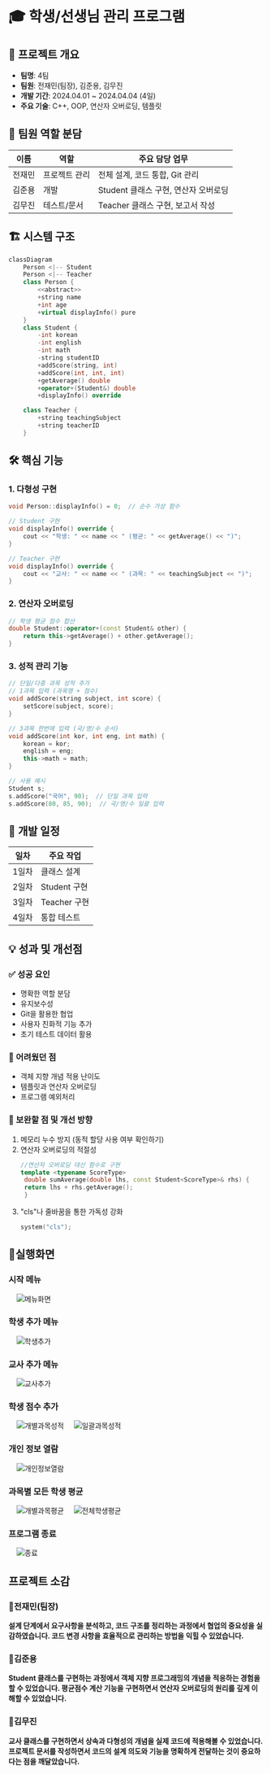 
# 🎓 학생/선생님 관리 프로그램

## 📌 프로젝트 개요
- **팀명**: 4팀  
- **팀원**: 전재민(팀장), 김준용, 김무진  
- **개발 기간**: 2024.04.01 ~ 2024.04.04 (4일)  
- **주요 기술**: C++, OOP, 연산자 오버로딩, 템플릿  

## 👥 팀원 역할 분담
| 이름 | 역할 | 주요 담당 업무 |
|------|-----|---------------|
| 전재민 | 프로젝트 관리 | 전체 설계, 코드 통합, Git 관리 |
| 김준용 | 개발 | Student 클래스 구현, 연산자 오버로딩 |
| 김무진 | 테스트/문서 | Teacher 클래스 구현, 보고서 작성 |

## 🏗️ 시스템 구조
```cpp
classDiagram
    Person <|-- Student
    Person <|-- Teacher
    class Person {
        <<abstract>>
        +string name
        +int age
        +virtual displayInfo() pure
    }
    class Student {
        -int korean
        -int english
        -int math
        -string studentID
        +addScore(string, int)
        +addScore(int, int, int)
        +getAverage() double
        +operator+(Student&) double
        +displayInfo() override

    class Teacher {
        +string teachingSubject
        +string teacherID
    }
```

## 🛠️ 핵심 기능
### 1. 다형성 구현
```cpp
void Person::displayInfo() = 0;  // 순수 가상 함수

// Student 구현
void displayInfo() override {
    cout << "학생: " << name << " (평균: " << getAverage() << ")";
}

// Teacher 구현
void displayInfo() override {
    cout << "교사: " << name << " (과목: " << teachingSubject << ")";
}
```

### 2. 연산자 오버로딩
```cpp
// 학생 평균 점수 합산
double Student::operator+(const Student& other) {
    return this->getAverage() + other.getAverage();
}
```

### 3. 성적 관리 기능
```cpp
// 단일/다중 과목 성적 추가
// 1과목 입력 (과목명 + 점수)
void addScore(string subject, int score) {
    setScore(subject, score);
}

// 3과목 한번에 입력 (국/영/수 순서)
void addScore(int kor, int eng, int math) {
    korean = kor;
    english = eng;
    this->math = math;
}

// 사용 예시
Student s;
s.addScore("국어", 90);  // 단일 과목 입력
s.addScore(80, 85, 90);  // 국/영/수 일괄 입력
```

## 📅 개발 일정
| 일차 | 주요 작업 |
|------|----------|
| 1일차 | 클래스 설계 |
| 2일차 | Student 구현 |
| 3일차 | Teacher 구현 |
| 4일차 | 통합 테스트 |

## 💡 성과 및 개선점
### ✅ 성공 요인
- 명확한 역할 분담
- 유지보수성
- Git을 활용한 협업
- 사용자 친화적 기능 추가
- 초기 테스트 데이터 활용

### 🔧 어려웠던 점
- 객체 지향 개념 적용 난이도
- 템플릿과 연산자 오버로딩
- 프로그램 예외처리

### 📌 보완할 점 및 개선 방향
1. 메모리 누수 방지 (동적 할당 사용 여부 확인하기)
2. 연산자 오버로딩의 적절성
   ```cpp
   //연산자 오버로딩 대신 함수로 구현
   template <typename ScoreType>
    double sumAverage(double lhs, const Student<ScoreType>& rhs) {
    return lhs + rhs.getAverage();
    }

   ```
3. "cls"나 줄바꿈을 통한 가독성 강화
   ```cpp
   system("cls");
   ```

## 📄실행화면
### 시작 메뉴

&nbsp;&nbsp;&nbsp;&nbsp;![메뉴화면](https://github.com/andonguniversty/c-1-/blob/main/image/%EB%A9%94%EB%89%B4%ED%99%94%EB%A9%B4.PNG)

### 학생 추가 메뉴

&nbsp;&nbsp;&nbsp;&nbsp;![학생추가](https://github.com/andonguniversty/c-1-/blob/main/image/%EA%B8%B0%EB%8A%A51.PNG)

### 교사 추가 메뉴

&nbsp;&nbsp;&nbsp;&nbsp;![교사추가](https://github.com/andonguniversty/c-1-/blob/main/image/%EA%B8%B0%EB%8A%A52.PNG)

### 학생 점수 추가

&nbsp;&nbsp;&nbsp;&nbsp;![개별과목성적](https://github.com/andonguniversty/c-1-/blob/main/image/%EA%B8%B0%EB%8A%A53_1.PNG)
&nbsp;&nbsp;&nbsp;&nbsp;![일괄과목성적](https://github.com/andonguniversty/c-1-/blob/main/image/%EA%B8%B0%EB%8A%A53_2.PNG)

### 개인 정보 열람

&nbsp;&nbsp;&nbsp;&nbsp;![개인정보열람](https://github.com/andonguniversty/c-1-/blob/main/image/%EA%B8%B0%EB%8A%A54.PNG)

### 과목별 모든 학생 평균

&nbsp;&nbsp;&nbsp;&nbsp;![개별과목평균](https://github.com/andonguniversty/c-1-/blob/main/image/%EA%B8%B0%EB%8A%A55_1.PNG)
&nbsp;&nbsp;&nbsp;&nbsp;![전체학생평균](https://github.com/andonguniversty/c-1-/blob/main/image/%EA%B8%B0%EB%8A%A55_2.PNG)

### 프로그램 종료

&nbsp;&nbsp;&nbsp;&nbsp;![종료](https://github.com/andonguniversty/c-1-/blob/main/image/%ED%94%84%EB%A1%9C%EA%B7%B8%EB%9E%A8%20%EC%A2%85%EB%A3%8C.PNG)

## 프로젝트 소감

### 🔹전재민(팀장)
**설계 단계에서 요구사항을 분석하고, 코드 구조를 정리하는 과정에서 협업의 중요성을 실감하였습니다. 코드 변경 사항을 효율적으로 관리하는 방법을 익힐 수 있었습니다.**
### 🔹김준용
**Student 클래스를 구현하는 과정에서 객체 지향 프로그래밍의 개념을 적응하는 경험을 할 수 있었습니다. 평균점수 계산 기능을 구현하면서 연산자 오버로딩의 원리를 깊게 이해할 수 있었습니다.**
### 🔹김무진
**교사 클래스를 구현하면서 상속과 다형성의 개념을 실제 코드에 적용해볼 수 있었습니다. 프로젝트 문서를 작성하면서 코드의 설계 의도와 기능을 명확하게 전달하는 것이 중요하다는 점을 깨달았습니다.**
